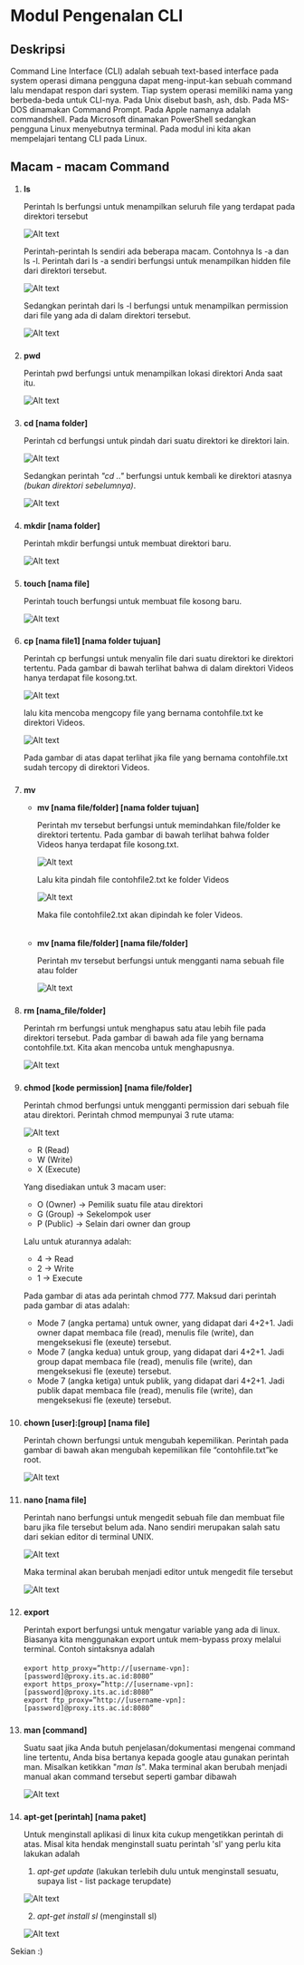 # Modul Pengenalan CLI

## Deskripsi

Command Line Interface (CLI) adalah sebuah text-based interface pada system operasi dimana pengguna dapat meng-input-kan sebuah command lalu mendapat respon dari system. Tiap system operasi memiliki nama yang berbeda-beda untuk CLI-nya. Pada Unix disebut bash, ash, dsb. Pada MS-DOS dinamakan Command Prompt. Pada Apple namanya adalah commandshell. Pada Microsoft dinamakan PowerShell sedangkan pengguna Linux menyebutnya terminal. Pada modul ini kita akan mempelajari tentang CLI pada Linux.


## Macam - macam Command

1. **ls**

    Perintah ls  berfungsi untuk menampilkan seluruh file yang terdapat pada direktori tersebut

    ![Alt text](images/ls.png)

    Perintah-perintah ls sendiri ada beberapa macam. Contohnya ls -a dan ls -l.  Perintah dari ls -a sendiri berfungsi untuk menampilkan hidden file dari direktori tersebut.

    ![Alt text](images/ls-a.png)

    Sedangkan perintah dari ls -l berfungsi untuk menampilkan permission dari file yang ada di dalam direktori tersebut.

    ![Alt text](images/ls-l.png)
    
    ###
2. **pwd**

    Perintah pwd berfungsi untuk menampilkan lokasi direktori Anda saat itu.

    ![Alt text](images/pwd.png)
    
    ###
3. **cd [nama folder]**

    Perintah cd berfungsi untuk pindah dari suatu direktori ke direktori lain.

    ![Alt text](images/cd.png)
    
    Sedangkan perintah *"cd .."* berfungsi untuk kembali ke direktori atasnya *(bukan direktori sebelumnya)*.

    ![Alt text](images/cdtitik2.png)
    
    ###
4. **mkdir [nama folder]**

    Perintah mkdir berfungsi untuk membuat direktori baru.

    ![Alt text](images/mkdir.png)
    
    ###

5. **touch [nama file]**

    Perintah touch berfungsi untuk membuat file kosong baru.

    ![Alt text](images/touch.png)
    
    ###
6. **cp [nama file1] [nama folder tujuan]**

    Perintah cp berfungsi untuk menyalin file dari suatu direktori ke direktori tertentu. Pada gambar di bawah terlihat bahwa di dalam direktori Videos hanya terdapat file kosong.txt.

    ![Alt text](images/cp1.png)
    
    lalu kita mencoba mengcopy file yang bernama contohfile.txt ke direktori Videos.

    ![Alt text](images/cp2.png)
    
    Pada gambar di atas dapat terlihat jika file yang bernama contohfile.txt sudah tercopy di direktori Videos.
    ###

7. **mv**

    * **mv [nama file/folder] [nama folder tujuan]**


      Perintah mv tersebut berfungsi untuk memindahkan file/folder ke direktori tertentu. Pada gambar di bawah terlihat bahwa folder Videos hanya terdapat file kosong.txt.

      ![Alt text](images/mvpindah1.png)
      
      Lalu kita pindah file contohfile2.txt ke folder Videos

      ![Alt text](images/mvpindah2.png)
      
      Maka file contohfile2.txt akan dipindah ke foler Videos.
    ######
    * **mv [nama file/folder] [nama file/folder]**

        Perintah mv tersebut berfungsi untuk mengganti nama sebuah file atau folder

        ![Alt text](images/mvgantinama1.png)
    
    ###
8. **rm [nama_file/folder]**

    Perintah rm berfungsi untuk menghapus satu atau lebih file pada direktori tersebut. Pada gambar di bawah ada file yang bernama contohfile.txt. Kita akan mencoba untuk menghapusnya.

    ![Alt text](images/rm1.png)

###
9. **chmod [kode permission] [nama file/folder]**

    Perintah chmod berfungsi untuk mengganti permission dari sebuah file atau direktori. Perintah chmod mempunyai 3 rute utama:

    ![Alt text](images/chmod1.png)
    
    * R (Read)
    * W (Write)
    * X (Execute)

    Yang disediakan untuk 3 macam user:
    * O (Owner)	-> Pemilik suatu file atau direktori
    * G (Group)	-> Sekelompok user
    * P (Public)	-> Selain dari owner dan group

    Lalu untuk aturannya adalah:
    * 4	-> Read
    * 2	-> Write
    * 1	-> Execute

    Pada gambar di atas ada perintah chmod 777. Maksud dari perintah pada gambar di atas adalah:

    * Mode 7 (angka pertama) untuk owner, yang didapat dari 4+2+1. Jadi owner dapat membaca file (read), menulis file (write), dan mengeksekusi fle (exeute) tersebut.
    * Mode 7 (angka kedua) untuk group, yang didapat dari 4+2+1. Jadi group dapat membaca file (read), menulis file (write), dan mengeksekusi fle (exeute) tersebut.
    * Mode 7 (angka ketiga) untuk publik, yang didapat dari 4+2+1. Jadi publik dapat membaca file (read), menulis file (write), dan mengeksekusi fle (exeute) tersebut.
###
10. **chown [user]:[group] [nama file]**

    Perintah chown berfungsi untuk mengubah kepemilikan. Perintah pada gambar di bawah akan mengubah kepemilikan file “contohfile.txt”ke root.

    ![Alt text](images/chown1.png)

###

11. **nano [nama file]**

    Perintah nano berfungsi untuk mengedit sebuah file dan membuat file baru jika file tersebut belum ada. Nano sendiri merupakan salah satu dari sekian editor di terminal UNIX.

    ![Alt text](images/nano1.png)
    
    Maka terminal akan berubah menjadi editor untuk mengedit file tersebut

    ![Alt text](images/nano2.png)

###

12. **export**

    Perintah export berfungsi untuk mengatur variable yang ada di linux. Biasanya kita menggunakan export untuk mem-bypass proxy melalui terminal. Contoh sintaksnya adalah
    ####
    ```
    export http_proxy=”http://[username-vpn]:[password]@proxy.its.ac.id:8080”
    export https_proxy=”http://[username-vpn]:[password]@proxy.its.ac.id:8080”
    export ftp_proxy=”http://[username-vpn]:[password]@proxy.its.ac.id:8080”
    ```
###
13. **man [command]**

    Suatu saat jika Anda butuh penjelasan/dokumentasi mengenai command line tertentu, Anda bisa bertanya kepada google atau gunakan perintah man. Misalkan ketikkan "*man ls*". Maka terminal akan berubah menjadi manual akan command tersebut seperti gambar dibawah
    
    ![Alt text](images/manls.png)

###
14. **apt-get [perintah] [nama paket]**

    Untuk menginstall aplikasi di linux kita cukup mengetikkan perintah di atas. 
    Misal kita hendak menginstall suatu perintah 'sl' yang perlu kita lakukan adalah 
    1. *apt-get update* (lakukan terlebih dulu untuk menginstall sesuatu, supaya list - list package terupdate)

    ![Alt text](images/apt-get-update.png)

    2. *apt-get install sl* (menginstall sl)

    ![Alt text](images/apt-get-install.png)


Sekian :)

